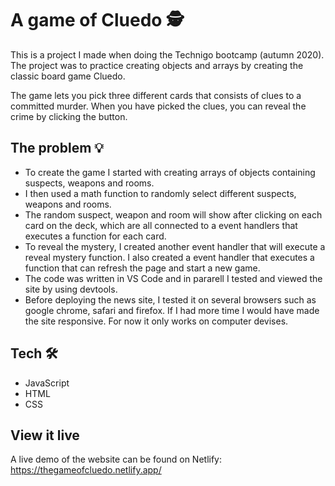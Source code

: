 # A game of Cluedo 🕵

This is a project I made when doing the Technigo bootcamp (autumn 2020). The project was to practice creating objects and arrays by creating the classic board game Cluedo. 

The game lets you pick three different cards that consists of clues to a committed murder. When you have picked the clues, you can reveal the crime by clicking the button. 

## The problem 💡

- To create the game I started with creating arrays of objects containing suspects, weapons and rooms. 
- I then used a math function to randomly select different suspects, weapons and rooms. 
- The random suspect, weapon and room will show after clicking on each card on the deck, which are all connected to a event handlers that executes a function for each card. 
- To reveal the mystery, I created another event handler that will execute a reveal mystery function. I also created a event handler that executes a function that can refresh the page and start a new game.
- The code was written in VS Code and in pararell I tested and viewed the site by using devtools.
- Before deploying the news site, I tested it on several browsers such as google chrome, safari and firefox. If I had more time I would have made the site responsive. For now it only works on computer devises.

## Tech 🛠

- JavaScript
- HTML
- CSS

## View it live

A live demo of the website can be found on Netlify: https://thegameofcluedo.netlify.app/
